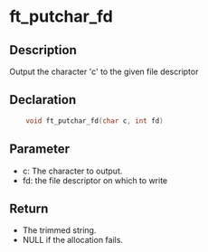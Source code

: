 # ft_putchar_fd

## Description
Output the character 'c' to the given file descriptor 

## Declaration 
```c
	void ft_putchar_fd(char c, int fd)
```

## Parameter 
- c: The character to output. 
- fd: the file descriptor on which to write 

## Return 
- The trimmed string.
- NULL if the allocation fails.
